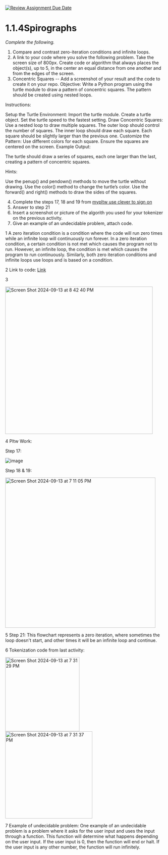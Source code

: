 [![Review Assignment Due Date](https://classroom.github.com/assets/deadline-readme-button-22041afd0340ce965d47ae6ef1cefeee28c7c493a6346c4f15d667ab976d596c.svg)](https://classroom.github.com/a/SkD24yV8)
# 1.1.4Spirographs

*Complete the following.*

1. Compare and contrast zero-iteration conditions and infinite loops.
2. A link to your code where you solve the following problem. Take the screen size of 800px. Create code or algorithm that always places the object(s), up to 5, in the center an equal distance from one another and from the edges of the screen.
3. Concentric Squares -- Add a screenshot of your result and the code to create it on your repo.
Objective: Write a Python program using the turtle module to draw a pattern of concentric squares. The pattern should be created using nested loops.

Instructions:

Setup the Turtle Environment:
Import the turtle module.
Create a turtle object.
Set the turtle speed to the fastest setting.
Draw Concentric Squares:
Use a nested loop to draw multiple squares.
The outer loop should control the number of squares.
The inner loop should draw each square.
Each square should be slightly larger than the previous one.
Customize the Pattern:
Use different colors for each square.
Ensure the squares are centered on the screen.
Example Output:

The turtle should draw a series of squares, each one larger than the last, creating a pattern of concentric squares.

Hints:

Use the penup() and pendown() methods to move the turtle without drawing.
Use the color() method to change the turtle’s color.
Use the forward() and right() methods to draw the sides of the squares.


4. Complete the steps 17, 18 and 19 from [mypltw use clever to sign on](https://pltw.read.inkling.com/a/b/5310c007377c46e28d745961310f0c2e/p/728c751a6c4145bea0ea83c5058fb9f9#44b0003a2ee14fcc9865e7bb5faec747)
5. Answer to step 21
6. Insert a screenshot or picture of the algorith you used for your tokenizer on the previous activity.
7. Give an example of an undecidable problem, attach code.
   
1 A zero iteration condition is a condition where the code will run zero times while an infinite loop will continuously run forever. In a zero iteration condition, a certain condition is not met which causes the program not to run. However, an infinite loop, the condition is met which causes the program to run continuously. Similarly, both zero iteration conditions and infinite loops use loops and is based on a condition.

2 Link to code: [Link](https://replit.com/@yip0376/step2?v=1)

3 

<img width="467" alt="Screen Shot 2024-09-13 at 8 42 40 PM" src="https://github.com/user-attachments/assets/050d5fa7-6c5d-41e5-af40-f8d3db486b79">

4 Pltw Work:

Step 17:

![image](https://github.com/user-attachments/assets/7b1bd5a8-75d2-4389-b8fa-e8d20b9f28f7)

Step 18 & 19:

<img width="476" alt="Screen Shot 2024-09-13 at 7 11 05 PM" src="https://github.com/user-attachments/assets/c29532f2-d5fd-4d6d-8465-be9035e682d7">

5 Step 21: This flowchart represents a zero iteration, where sometimes the loop doesn't start, and other times it will be an infinite loop and continue.

6 Tokenization code from last activity:

<img width="235" alt="Screen Shot 2024-09-13 at 7 31 29 PM" src="https://github.com/user-attachments/assets/0ca3f0fa-0795-49e1-9f17-7495dc34733c">
<img width="276" alt="Screen Shot 2024-09-13 at 7 31 37 PM" src="https://github.com/user-attachments/assets/53e909a0-effe-4c52-a4fa-f377611b8fe9">

7 Example of undecidable problem: One example of an undecidable problem is a problem where it asks for the user input and uses the input through a function. This function will determine what happens depending on the user input. If the user input is 0, then the function will end or halt. If the user input is any other number, the function will run infinitely.
